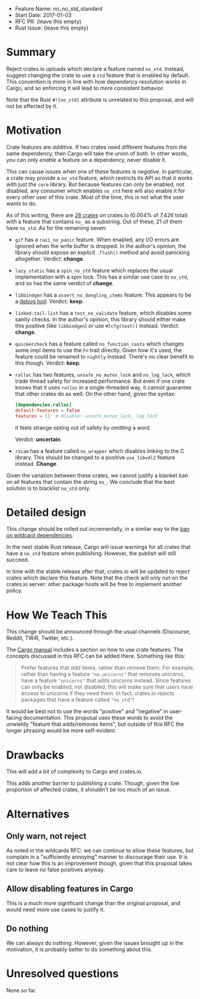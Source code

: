 - Feature Name: no_no_std_standard
- Start Date: 2017-01-03
- RFC PR: (leave this empty)
- Rust Issue: (leave this empty)

# Summary
[summary]: #summary

Reject crates.io uploads which declare a feature named `no_std`. Instead, suggest changing the crate to use a `std` feature that is enabled by default. This convention is more in line with how dependency resolution works in Cargo, and so enforcing it will lead to more consistent behavior.

Note that the Rust `#![no_std]` attribute is unrelated to this proposal, and will not be affected by it.

# Motivation
[motivation]: #motivation

Crate features are *additive*. If two crates need different features from the same dependency, then Cargo will take the union of both. In other words, you can only *enable* a feature on a dependency, never disable it.

This can cause issues when one of these features is *negative*. In particular, a crate may provide a `no_std` feature, which restricts its API so that it works with just the `core` library. But because features can only be enabled, not disabled, any consumer which enables `no_std` here will also enable it for every other user of this crate. Most of the time, this is not what the user wants to do.

As of this writing, there are [28 crates] on crates.io (0.004% of 7,426 total) with a feature that contains `no_` as a substring. Out of these, 21 of them have `no_std`. As for the remaining seven:

- `gif` has a `raii_no_panic` feature. When enabled, any I/O errors are ignored when the write buffer is dropped. In the author's opinion, the library should expose an explicit `.flush()` method and avoid panicking altogether. Verdict: **change**.

- `lazy_static` has a `spin_no_std` feature which replaces the usual implementation with a spin lock. This has a similar use case to `no_std`, and so has the same verdict of **change**.

- `libbindgen` has a `assert_no_dangling_items` feature. This appears to be a [debug tool][libbindgen commit]. Verdict: **keep**.

- `linked-tail-list` has a `test_no_validate` feature, which disables some sanity checks. In the author's opinion, this library should either make this positive (like `libbindgen`) or use `#[cfg(test)]` instead. Verdict: **change**.

- `quickercheck` has a feature called `no_function_casts` which changes some impl items to use the `Fn` trait directly. Given how it's used, the feature could be renamed to `nightly` instead. There's no clear benefit to this though. Verdict: **keep**.

- `ralloc` has two features, `unsafe_no_mutex_lock` and `no_log_lock`, which trade thread safety for increased performance. But even if one crate knows that it uses `ralloc` in a single-threaded way, it cannot guarantee that other crates do as well. On the other hand, given the syntax:

    ```toml
    [dependencies.ralloc]
    default-features = false
    features = []  # disable: unsafe_mutex_lock, log_lock
    ```

    it feels strange opting out of safety by *omitting* a word.

    Verdict: **uncertain**.

- `rscam` has a feature called `no_wrapper` which disables linking to the C library. This should be changed to a positive `use_libv4l2` feature instead. **Change**.

Given the variation between these crates, we cannot justify a blanket ban on all features that contain the string `no_`. We conclude that the best solution is to blacklist `no_std` only.

[28 crates]: https://gist.github.com/lfairy/5767bd29de07554e059981e18449ba44
[libbindgen commit]: https://github.com/servo/rust-bindgen/commit/15c687e0f1bec97448168f981ec93d207884a775

# Detailed design
[design]: #detailed-design

This change should be rolled out incrementally, in a similar way to the [ban on wildcard dependencies](./1241-no-wildcard-deps.md).

In the next stable Rust release, Cargo will issue warnings for all crates that have a `no_std` feature when publishing. However, the publish will still succeed.

In time with the stable release after that, crates.io will be updated to reject crates which declare this feature. Note that the check will only run on the crates.io server: other package hosts will be free to implement another policy.

# How We Teach This
[how-we-teach-this]: #how-we-teach-this

This change should be announced through the usual channels (Discourse, Reddit, TWiR, Twitter, etc.).

The [Cargo manual] includes a section on how to use crate features. The concepts discussed in this RFC can be added there. Something like this:

> Prefer features that *add* items, rather than remove them. For example, rather than having a feature `"no_unicorns"` that removes unicorns, have a feature `"unicorns"` that adds unicorns instead. Since features can only be enabled, not disabled, this will make sure that users have access to unicorns if they need them. In fact, crates.io rejects packages that have a feature called `"no_std"`!

It would be best not to use the words "positive" and "negative" in user-facing documentation. This proposal uses these words to avoid the unwieldy "feature that adds/removes items", but outside of this RFC the longer phrasing would be more self-evident.

[Cargo manual]: http://doc.crates.io/manifest.html#the-features-section

# Drawbacks
[drawbacks]: #drawbacks

This will add a bit of complexity to Cargo and crates.io.

This adds another barrier to publishing a crate. Though, given the low proportion of affected crates, it shouldn't be too much of an issue.

# Alternatives
[alternatives]: #alternatives

## Only warn, not reject

As noted in the wildcards RFC: we can continue to allow these features, but complain in a "sufficiently annoying" manner to discourage their use. It is not clear how this is an improvement though, given that this proposal takes care to leave no false positives anyway.

## Allow disabling features in Cargo

This is a much more significant change than the original proposal, and would need more use cases to justify it.

## Do nothing

We can always do nothing. However, given the issues brought up in the motivation, it is probably better to do something about this.

# Unresolved questions
[unresolved]: #unresolved-questions

None so far.
